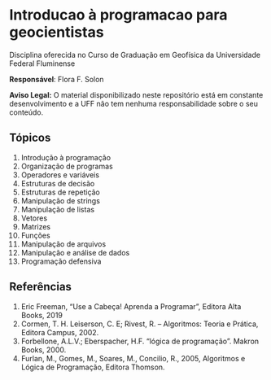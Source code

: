 # Introducao à programacao para geocientistas

Disciplina oferecida no Curso de Graduação em Geofísica da Universidade Federal Fluminense

**Responsável**: Flora F. Solon

**Aviso Legal:** O material disponibilizado neste repositório está em constante desenvolvimento e a UFF não tem nenhuma responsabilidade sobre o seu conteúdo.


## Tópicos

1. Introdução à programação
2. Organização de programas 
3. Operadores e variáveis
4. Estruturas de decisão
5. Estruturas de repetição
6. Manipulação de strings
7. Manipulação de listas
8. Vetores
9. Matrizes 
10. Funções
11. Manipulação de arquivos
12. Manipulação e análise de dados
13. Programação defensiva

## Referências

1. Eric Freeman, “Use a Cabeça! Aprenda a Programar”, Editora Alta Books, 2019 
2. Cormen, T. H. Leiserson, C. E; Rivest, R. – Algoritmos: Teoria e Prática, Editora Campus, 2002.
3. Forbellone, A.L.V.; Eberspacher, H.F. “lógica de programação”. Makron Books, 2000.
4. Furlan, M., Gomes, M., Soares, M., Concilio, R., 2005, Algoritmos e Lógica de Programação, Editora Thomson.
